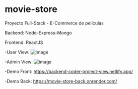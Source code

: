 # movie-store

Proyecto Full-Stack - E-Commerce de películas



Backend: Node-Express-Mongo



Frontend: ReactJS



-User View:
![image](https://user-images.githubusercontent.com/93352214/202341768-d6778f79-ce5d-427f-a621-eca7beca2106.png)



-Admin View:
![image](https://user-images.githubusercontent.com/93352214/202341638-06bfd74b-eb99-4912-93a6-d21528dcf742.png)



-Demo Front: https://backend-coder-project-view.netlify.app/



-Demo Back: https://movie-store-back.onrender.com/

